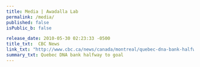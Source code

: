 ```yaml
---
title: Media | Awadalla Lab
permalink: /media/
published: false
isPublic_b: false

release_date: 2010-05-30 02:23:33 -0500
title_txt: 	CBC News
link_txt: "http://www.cbc.ca/news/canada/montreal/quebec-dna-bank-halfway-to-goal-1.936940"
summary_txt: Quebec DNA bank halfway to goal
---
```

